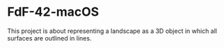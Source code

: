 # FdF-42-macOS
This project is about representing a landscape as a 3D object in which all surfaces are outlined in lines.
